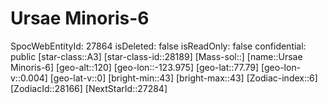 ﻿---
location: [77.79,-123.975,120]
type: Station
tags:
- astro/Star

---

# Ursae Minoris-6

SpocWebEntityId: 27864
isDeleted: false
isReadOnly: false
confidential: public
[star-class::A3]
[star-class-id::28189]
[Mass-sol::]
[name::Ursae Minoris-6]
[geo-alt::120]
[geo-lon::-123.975]
[geo-lat::77.79]
[geo-lon-v::0.004]
[geo-lat-v::0]
[bright-min::43]
[bright-max::43]
[Zodiac-index::6]
[ZodiacId::28166]
[NextStarId::27284]

